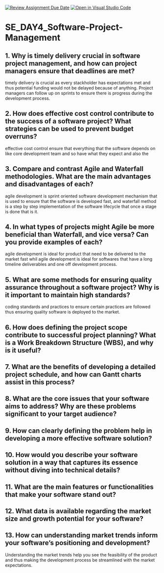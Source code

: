 [![Review Assignment Due Date](https://classroom.github.com/assets/deadline-readme-button-22041afd0340ce965d47ae6ef1cefeee28c7c493a6346c4f15d667ab976d596c.svg)](https://classroom.github.com/a/9pw6JKcu)
[![Open in Visual Studio Code](https://classroom.github.com/assets/open-in-vscode-2e0aaae1b6195c2367325f4f02e2d04e9abb55f0b24a779b69b11b9e10269abc.svg)](https://classroom.github.com/online_ide?assignment_repo_id=18462874&assignment_repo_type=AssignmentRepo)
# SE_DAY4_Software-Project-Management
## 1. Why is timely delivery crucial in software project management, and how can project managers ensure that deadlines are met?
timely delivery is crucial as every stackholder has expectations met and thus potential funding would not be delayed because of anything. Project managers can 
follow up on sprints to ensure there is progress during the development process.
## 2. How does effective cost control contribute to the success of a software project? What strategies can be used to prevent budget overruns?
effective cost control ensure that everything that the software depends on like core development team and so have what they expect and also the 
## 3. Compare and contrast Agile and Waterfall methodologies. What are the main advantages and disadvantages of each?
agile development is sprint oriented software development mechanism that is used to ensure that the software is developed fast, and waterfall method is a step by step implementation of the software lifecycle that
once a stage is done that is it.
## 4. In what types of projects might Agile be more beneficial than Waterfall, and vice versa? Can you provide examples of each?
agile development is ideal for product that need to be delivered to the market fast whil agile development is ideal for softwares that have a long timeline deliverables and one off development process.
## 5. What are some methods for ensuring quality assurance throughout a software project? Why is it important to maintain high standards?
coding standards and practices to ensure certain practices are followed thus ensuring quality software is deployed to the market.
## 6. How does defining the project scope contribute to successful project planning? What is a Work Breakdown Structure (WBS), and why is it useful?
## 7. What are the benefits of developing a detailed project schedule, and how can Gantt charts assist in this process?
## 8. What are the core issues that your software aims to address? Why are these problems significant to your target audience?
## 9. How can clearly defining the problem help in developing a more effective software solution?
## 10. How would you describe your software solution in a way that captures its essence without diving into technical details?
## 11. What are the main features or functionalities that make your software stand out?
## 12. What data is available regarding the market size and growth potential for your software?

## 13. How can understanding market trends inform your software’s positioning and development?
Understanding the market trends help you see the feasibility of the product and thus making the development process be streamlined with the market expectations.
